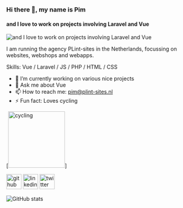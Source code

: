 ### Hi there 👋, my name is Pim
#### and I love to work on projects involving Laravel and Vue
![and I love to work on projects involving Laravel and Vue](https://plint-sites.nl/images/facebook-og-background_630x280.jpg)

I am running the agency PLint-sites in the Netherlands, focussing on websites, webshops and webapps.

Skills: Vue / Laravel / JS / PHP / HTML / CSS

- 🔭 I’m currently working on various nice projects 
- 💬 Ask me about Vue 
- 📫 How to reach me: pim@plint-sites.nl 
- ⚡ Fun fact: Loves cycling 

[<img src='https://plint-sites.nl/images/road-vision.jpg' alt='cycling' height='150'>]

[<img src='https://cdn.jsdelivr.net/npm/simple-icons@3.0.1/icons/github.svg' alt='github' height='40'>](https://github.com/pimhooghiemstra)  [<img src='https://cdn.jsdelivr.net/npm/simple-icons@3.0.1/icons/linkedin.svg' alt='linkedin' height='40'>](https://www.linkedin.com/in/pim-hooghiemstra/)  [<img src='https://cdn.jsdelivr.net/npm/simple-icons@3.0.1/icons/twitter.svg' alt='twitter' height='40'>](https://twitter.com/plintsites)

![GitHub stats](https://github-readme-stats.vercel.app/api?username=pimhooghiemstra&show_icons=true)  

